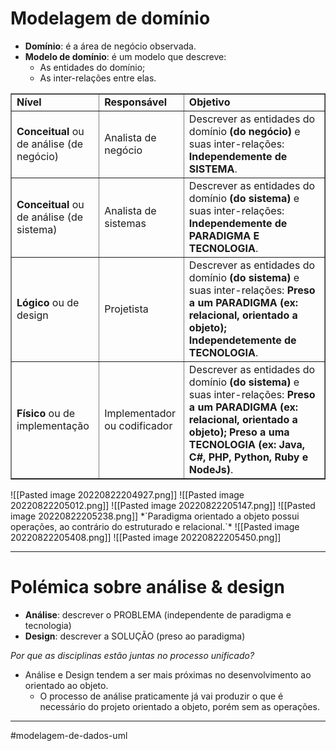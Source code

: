 # Modelagem de domínio
- **Domínio**: é a área de negócio observada.
- **Modelo de domínio**: é um modelo que descreve:
	- As entidades do domínio;
	- As inter-relações entre elas.
<table border="1">
	<tr>
		<td>
			<b>Nível</b>
		</td>
		<td>
			<b>Responsável</b>
		</td>
		<td>
			<b>Objetivo</b>
		</td>
	</tr>
	<tr>
		<td>
			<b>Conceitual</b> ou de análise (de negócio)
		</td>
		<td>
			Analista de negócio
		</td>
		<td>
			Descrever as entidades do domínio <b>(do negócio)</b> e suas inter-relações: <b>Independemente de SISTEMA</b>.
		</td>
	</tr>
	<tr>
		<td>
			<b>Conceitual</b> ou de análise (de sistema)
		</td>
		<td>
			Analista de sistemas
		</td>
		<td>
			Descrever as entidades do domínio <b>(do sistema)</b> e suas inter-relações: <b>Independemente de PARADIGMA E TECNOLOGIA</b>.
		</td>
	</tr>
	<tr>
		<td>
			<b>Lógico</b> ou de design
		</td>
		<td>
			Projetista
		</td>
		<td>
			Descrever as entidades do domínio <b>(do sistema)</b> e suas inter-relações: <b>Preso a um PARADIGMA (ex: relacional, orientado a objeto); Independetemente de TECNOLOGIA</b>.
		</td>
	</tr>
	<tr>
		<td>
			<b>Físico</b> ou de implementação
		</td>
		<td>
			Implementador ou codificador
		</td>
		<td>
			Descrever as entidades do domínio <b>(do sistema)</b> e suas inter-relações: <b>Preso a um PARADIGMA (ex: relacional, orientado a objeto); Preso a uma TECNOLOGIA (ex: Java, C#, PHP, Python, Ruby e NodeJs)</b>.
		</td>
	</tr>
</table>
![[Pasted image 20220822204927.png]]
![[Pasted image 20220822205012.png]]
![[Pasted image 20220822205147.png]]
![[Pasted image 20220822205238.png]]
*`Paradigma orientado a objeto possui operações, ao contrário do estruturado e relacional.`*
![[Pasted image 20220822205408.png]]
![[Pasted image 20220822205450.png]]

---
# Polémica sobre análise & design
- **Análise**: descrever o PROBLEMA (independente de paradigma e tecnologia)
- **Design**: descrever a SOLUÇÃO (preso ao paradigma)

*Por que as disciplinas estão juntas no processo unificado?*

* Análise e Design tendem a ser mais próximas no desenvolvimento ao orientado ao objeto.
	* O processo de análise praticamente já vai produzir o que é necessário do projeto orientado a objeto, porém sem as operações.

---
#modelagem-de-dados-uml
